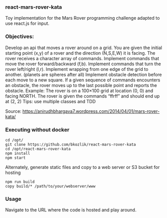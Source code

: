 ### react-mars-rover-kata

Toy implementation for the Mars Rover programming challenge adapted to use react.js for input.

### Objectives:

Develop an api that moves a rover around on a grid.
You are given the initial starting point (x,y) of a rover and the direction (N,S,E,W) it is facing.
The rover receives a character array of commands.
Implement commands that move the rover forward/backward (f,b).
Implement commands that turn the rover left/right (l,r).
Implement wrapping from one edge of the grid to another. (planets are spheres after all)
Implement obstacle detection before each move to a new square. If a given sequence of commands encounters an obstacle, the rover moves up to the last possible point and reports the obstacle.
Example: The rover is on a 100×100 grid at location (0, 0) and facing NORTH. The rover is given the commands “ffrff” and should end up at (2, 2)
Tips: use multiple classes and TDD

Source:
https://anirudhbhargava7.wordpress.com/2014/04/01/mars-rover-kata/


### Executing without docker
```
cd /opt/
git clone https://github.com/bkozlik/react-mars-rover-kata
cd /opt/react-mars-rover-kata
npm install
npm start
```

Alternately, generate static files and copy to a web server or S3 bucket for hosting
```
npm run build
copy build/* /path/to/your/webserver/www
```


### Usage
Navigate to the URL where the code is hosted and play around.


